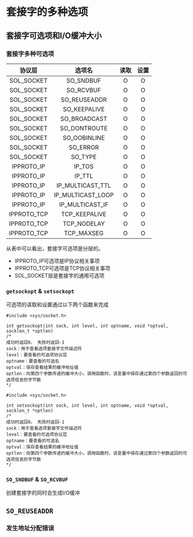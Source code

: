 # 套接字的多种选项
## 套接字可选项和I/O缓冲大小
### 套接字多种可选项
|协议层|选项名|读取|设置|
|:----:|:----:|:----:|:----:|
|SOL_SOCKET|SO_SNDBUF|O|O|
|SOL_SOCKET|SO_RCVBUF|O|O|
|SOL_SOCKET|SO_REUSEADDR|O|O|
|SOL_SOCKET|SO_KEEPALIVE|O|O|
|SOL_SOCKET|SO_BROADCAST|O|O|
|SOL_SOCKET|SO_DONTROUTE|O|O|
|SOL_SOCKET|SO_OOBINLINE|O|O|
|SOL_SOCKET|SO_ERROR|O|O|
|SOL_SOCKET|SO_TYPE|O|O|
|IPPROTO_IP|IP_TOS|O|O|
|IPPROTO_IP|IP_TTL|O|O|
|IPPROTO_IP|IP_MULTICAST_TTL|O|O|
|IPPROTO_IP|IP_MULTICAST_LOOP|O|O|
|IPPROTO_IP|IP_MULTICAST_IF|O|O|
|IPPROTO_TCP|TCP_KEEPALIVE|O|O|
|IPPROTO_TCP|TCP_NODELAY|O|O|
|IPPROTO_TCP|TCP_MAXSEG|O|O|

从表中可以看出，套接字可选项是分层的。
* IPPROTO_IP可选项是IP协议相关事项
* IPPROTO_TCP可选项是TCP协议相关事项
* SOL_SOCKET层是套接字的通用可选项

### `getsockopt` & `setsockopt`
可选项的读取和设置通过以下两个函数来完成
```
#include <sys/socket.h>

int getsockopt(int sock, int level, int optname, void *optval, socklen_t *optlen)
/*
成功时返回0， 失败时返回-1
sock：用于查看选项套接字文件描述符
level：要查看的可选项协议层
optname：要查看的可选名
optval：保存查看结果的缓冲地址值
optlen：向第四个参数传递的缓冲大小。调用函数时，该变量中保存通过第四个参数返回的可选项信息的字节数
*/
```

```
#include <sys/socket.h>

int setsockopt(int sock, int level, int optname, void *optval, socklen_t *optlen)
/*
成功时返回0， 失败时返回-1
sock：用于查看选项套接字文件描述符
level：要查看的可选项协议层
optname：要查看的可选名
optval：保存查看结果的缓冲地址值
optlen：向第四个参数传递的缓冲大小。调用函数时，该变量中保存通过第四个参数返回的可选项信息的字节数
*/
```

### `SO_SNDBUF` & `SO_RCVBUF`
创建套接字的同时会生成I/O缓冲

## `SO_REUSEADDR`
### 发生地址分配错误